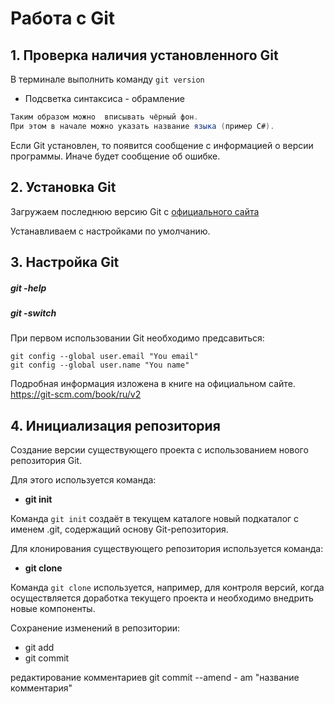 # Работа с Git

## 1. Проверка наличия установленного Git
В терминале выполнить команду `git version`

* Подсветка синтаксиса - обрамление 
```C#
Таким образом можно  вписывать чёрный фон.
При этом в начале можно указать название языка (пример C#).
```
Если Git установлен, то появится сообщение с информацией о версии программы. Иначе будет сообщение об ошибке.
## 2. Установка Git
Загружаем последнюю версию Git с [официального сайта](https://git-scm.com/downloads)

Устанавливаем с настройками по умолчанию.
## 3. Настройка Git
##### **git -help**
##### **git -switch**
При первом использовании Git необходимо предсавиться:
```Git
git config --global user.email "You email"
git config --global user.name "You name"
```
Подробная информация изложена в книге на официальном сайте.
https://git-scm.com/book/ru/v2

## 4. Инициализация репозитория

Создание версии существующего проекта с использованием нового репозитория Git.

Для этого используется команда:
* **git init**

Команда `git init` создаёт в текущем каталоге новый подкаталог с именем .git, содержащий основу Git-репозитория.

Для клонирования существующего репозитория используется команда:
* **git clone**

Команда `git clone` используется, например, для контроля версий, когда осуществляется доработка текущего проекта и необходимо внедрить новые компоненты.

Сохранение изменений в репозитории:
* git add
* git commit


редактирование комментариев
git commit --amend - am "название комментария"